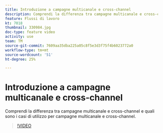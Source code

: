 ```yaml
---
title: Introduzione a campagne multicanale e cross-channel
description: Comprendi la differenza tra campagne multicanale e cross-channel e quali sono i casi di utilizzo per campagne multicanale e cross-channel.
feature: Flussi di lavoro
kt: 7018
thumbnail: 330984.jpg
doc-type: feature video
activity: use
team: TM
source-git-commit: 7609aa35dba225a05c8f5e3d3f75f4b6023772a0
workflow-type: tm+mt
source-wordcount: '51'
ht-degree: 25%

---
```



# Introduzione a campagne multicanale e cross-channel

Comprendi la differenza tra campagne multicanale e cross-channel e quali sono i casi di utilizzo per campagne multicanale e cross-channel.

>[!VIDEO](https://video.tv.adobe.com/v/330984?quality=12)
